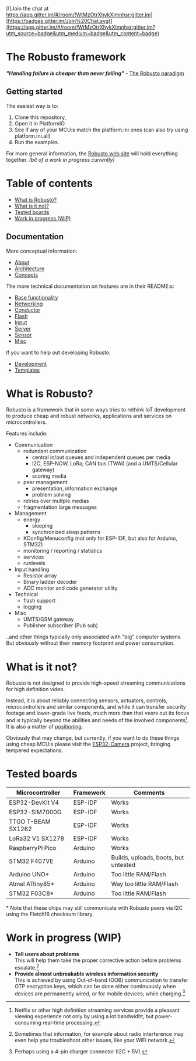 [![Join the chat at https://app.gitter.im/#/room/!WtMzOtrXhykXImnhsr:gitter.im](https://badges.gitter.im/Join%20Chat.svg)](https://app.gitter.im/#/room/!WtMzOtrXhykXImnhsr:gitter.im?utm_source=badge&utm_medium=badge&utm_content=badge)
<!-- omit from toc -->
# The Robusto framework

**_"Handling failure is cheaper than never failing"_** - [The Robusto paradigm](https://github.com/RobustoFramework/Robusto/blob/main/docs/About.md)

## Getting started
The easiest way is to:
1. Clone this repository, <br />
2. Open it in PlatformIO<br />
3. See if any of your MCU:s match the platform.ini ones (can also try using platform.ini.all)<br />
4. Run the examples. <br />

For more general information, the [Robusto web site](https://robustoframework.github.io/Robusto/index.html) will hold everything together.
_(bit of a work in progress currently)_

<!-- omit from toc -->
# Table of contents

- [What is Robusto?](#what-is-robusto)
- [What is it not?](#what-is-it-not)
- [Tested boards](#tested-boards)
- [Work in progress (WIP)](#work-in-progress-wip)

## Documentation
More conceptual information:
- [About](https://github.com/RobustoFramework/Robusto/blob/main/docs/About.md) 
- [Architecture](https://github.com/RobustoFramework/Robusto/blob/main/docs/Architecture.md) 
- [Concepts](https://github.com/RobustoFramework/Robusto/blob/main/docs/Architecture.md) 

The more technical documentation on features are in their README:s:
 - [Base functionality](https://github.com/RobustoFramework/Robusto/blob/main/components/robusto/base/README.md) 
 - [Networking](https://github.com/RobustoFramework/Robusto/blob/main/components/robusto/network/README.md)
 - [Conductor](https://github.com/RobustoFramework/Robusto/blob/main/components/robusto/conductor/README.md)
 - [Flash](https://github.com/RobustoFramework/Robusto/blob/main/components/robusto/flash/README.md)
 - [Input](https://github.com/RobustoFramework/Robusto/blob/main/components/robusto/input/README.md)
 - [Server](https://github.com/RobustoFramework/Robusto/blob/main/components/robusto/server/README.md)
 - [Sensor](https://github.com/RobustoFramework/Robusto/blob/main/components/robusto/sensor/README.md)
 - [Misc](https://github.com/RobustoFramework/Robusto/blob/main/components/robusto/misc/README.md)

If you want to help out developing Robusto:
- [Development](https://github.com/RobustoFramework/Robusto/blob/main/development/README.md)
- [Templates](https://github.com/RobustoFramework/Robusto/blob/main/development/)

# What is Robusto?
Robusto is a framework that in some ways tries to rethink IoT development to produce cheap and robust networks, applications and services on microcontrollers.<br /> 

Features include:
* Communication
  * redundant communication
    * central in/out queues and independent queues per media
    * I2C, ESP-NOW, LoRa, CAN bus (TWAI) (and a UMTS/Cellular gateway)
    * scoring media
  * peer management
    * presentation, information exchange
    * problem solving
  * retries over multple medias
  * fragmentation large messages
* Management
  * energy
    * sleeping
    * synchronized sleep patterns
  * KConfig/Menuconfig (not only for ESP-IDF, but also for Arduino, STM32)
  * monitoring / reporting / statistics
  * services
  * runlevels
* Input handling
  * Resistor array
  * Binary ladder decoder
  * ADC monitor and code generator utility
* Technical
  * flash support
  * logging
* Misc
  * UMTS/GSM gateway
  * Publisher subscriber (Pub sub)
  
  
..and other things typically only associated with "big" computer systems. But obviously without their memory footprint and power consumption.


# What is it not? 

Robusto is not designed to provide high-speed streaming communications for high definition video.

Instead, it is about reliably connecting sensors, actuators, controls, microcontrollers and similar components, and while it can transfer security footage and lower-grade live feeds, much more than that veers out its focus and is typically beyond the abilities and needs of the involved components[^4].
It is also a matter of [positioning](https://github.com/RobustoFramework/Robusto/blob/main/components/robusto/network/README.md#the-robusto-relation-to-the-internet).

Obviously that may change, but currently, if you want to do these things using cheap MCU:s please visit the [ESP32-Camera](https://github.com/espressif/esp32-camera) project, bringing tempered expectations. 


# Tested boards

|Microcontroller|Framework|Comments|
|----|----|----|
|ESP32-DevKit V4|ESP-IDF|Works|
|ESP32-SIM7000G|ESP-IDF|Works|
|TTGO T-BEAM SX1262|ESP-IDF|Works|
|LoRa32 V1 SX1278|ESP-IDF|Works|
|RaspberryPi Pico|Arduino|Works|
|STM32 F407VE|Arduino|Builds, uploads, boots, but untested|
|Arduino UNO*|Arduino|Too little RAM/Flash|
|Atmel ATtiny85*|Arduino|Way too little RAM/Flash|
|STM32 F03C8*|Arduino|Too little RAM/Flash|

\* Note that these chips may still communicate with Robusto peers via I2C using the Fletch16 checksum library.

# Work in progress (WIP)

* **Tell users about problems**<br/>
This will help them take the proper corrective action before problems escalate.[^3] 
* **Provide almost unbreakable wireless information security**<br/>
This is achieved by using Out-of-band (OOB) communication to transfer OTP encryption keys, 
which can be done either continuously when devices are permanently wired, or for mobile devices; while charging.[^1]



[^1]: Perhaps using a 4-pin charger connector (I2C + 5V).
[^3]: Sometimes that information, for example about radio interference may even help you troubleshoot other issues, like your WiFi network.
[^4]: Netflix or other high definition streaming services provide a pleasant viewing experience not only by using a lot bandwidht, but power-consuming real-time processing. 

